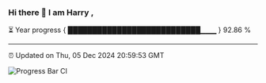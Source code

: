 ### Hi there 👋 I am Harry , 

⏳ Year progress { ███████████████████████████▁▁▁ } 92.86 %

---

⏰ Updated on Thu, 05 Dec 2024 20:59:53 GMT

![Progress Bar CI](https://github.com/duykhang68/duykhang68/workflows/Progress%20Bar%20CI/badge.svg)
